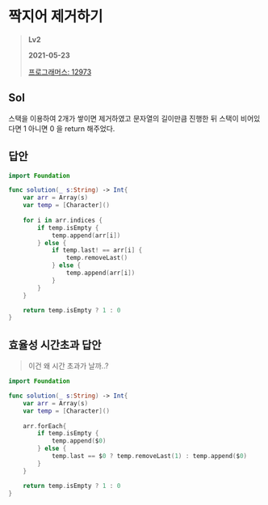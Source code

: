 # 짝지어 제거하기
> **Lv2**
>
> **2021-05-23**
>
> [프로그래머스: 12973](https://programmers.co.kr/learn/courses/30/lessons/12973)


## Sol

스택을 이용하여 2개가 쌓이면 제거하였고 문자열의 길이만큼 진행한 뒤 스택이 비어있다면 1 아니면 0 을 return 해주었다.


## 답안
```swift
import Foundation

func solution(_ s:String) -> Int{
    var arr = Array(s)
    var temp = [Character]()
    
    for i in arr.indices {
        if temp.isEmpty {
            temp.append(arr[i])
        } else {
            if temp.last! == arr[i] {
                temp.removeLast()
            } else {
                temp.append(arr[i])      
            }
        }
    }

    return temp.isEmpty ? 1 : 0
}
```

## 효율성 시간초과 답안
> 이건 왜 시간 초과가 날까..?
```swift
import Foundation

func solution(_ s:String) -> Int{
    var arr = Array(s)
    var temp = [Character]()
    
    arr.forEach{
        if temp.isEmpty {
            temp.append($0)
        } else {
            temp.last == $0 ? temp.removeLast(1) : temp.append($0)
        }
    }

    return temp.isEmpty ? 1 : 0
}
```